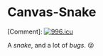 # Canvas-Snake
[Comment]: <a href="https://996.icu"><img src="https://img.shields.io/badge/link-996.icu-red.svg" alt="996.icu" /></a>

A *snake*, and a lot of *bugs*. :stuck_out_tongue_winking_eye:
